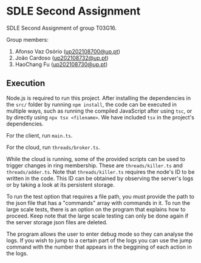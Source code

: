 # SDLE Second Assignment

SDLE Second Assignment of group T03G16.

Group members:

1. Afonso Vaz Osório (up202108700@up.pt)
2. João Cardoso (up202108732@up.pt)
3. HaoChang Fu (up202108730@up.pt)

## Execution

Node.js is required to run this project. After installing the dependencies in the `src/` folder by running `npm install`, the code can be executed in multiple ways, such as running the compiled JavaScript after using `tsc`, or by directly using `npx tsx <filename>`. We have included `tsx` in the project's dependencies.

For the client, run `main.ts`.

For the cloud, run `threads/broker.ts`.

While the cloud is running, some of the provided scripts can be used to trigger changes in ring membership. These are `threads/killer.ts` and `threads/adder.ts`. Note that `threads/killer.ts` requires the node's ID to be written in the code. This ID can be obtained by observing the server's logs or by taking a look at its persistent storage.

To run the test option that requires a file path, you must provide the path to the json file that has a "commands" array with commands in it. To run the large scale tests, there is an option on the program that explains how to proceed. Keep note that the large scale testing can only be done again if the server storage json files are deleted.

The program allows the user to enter debug mode so they can analyse the logs. If you wish to jump to a certain part of the logs you can use the jump command with the number that appears in the beggining of each action in the logs.
